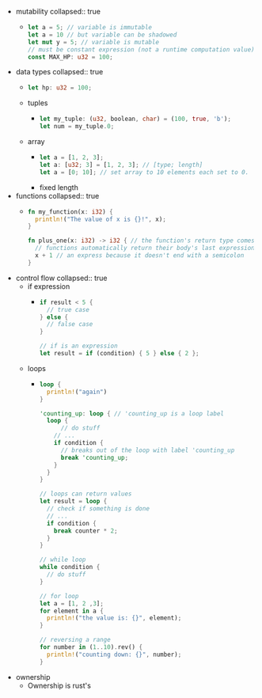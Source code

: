 - mutability
  collapsed:: true
	- ```rust
	  let a = 5; // variable is immutable
	  let a = 10 // but variable can be shadowed
	  let mut y = 5; // variable is mutable
	  // must be constant expression (not a runtime computation value)
	  const MAX_HP: u32 = 100;
	  ```
- data types
  collapsed:: true
	- ```rust
	  let hp: u32 = 100;
	  ```
	- tuples
		- ```rust
		  let my_tuple: (u32, boolean, char) = (100, true, 'b');
		  let num = my_tuple.0;
		  ```
	- array
		- ```rust
		  let a = [1, 2, 3];
		  let a: [u32; 3] = [1, 2, 3]; // [type; length]
		  let a = [0; 10]; // set array to 10 elements each set to 0.
		  ```
		- fixed length
- functions
  collapsed:: true
	- ```rust
	  fn my_function(x: i32) {
	    println!("The value of x is {}!", x);
	  }
	  
	  fn plus_one(x: i32) -> i32 { // the function's return type comes after ->
	    // functions automatically return their body's last expression
	    x + 1 // an express because it doesn't end with a semicolon
	  }
	  ```
- control flow
  collapsed:: true
	- if expression
		- ```rust
		  if result < 5 {
		    // true case
		  } else {
		    // false case
		  }
		  
		  // if is an expression
		  let result = if (condition) { 5 } else { 2 };
		  ```
	- loops
		- ```rust
		  loop {
		    println!("again")
		  }
		  
		  'counting_up: loop { // 'counting_up is a loop label
		    loop {
		    	// do stuff
		      // ...
		      if condition {
		        // breaks out of the loop with label 'counting_up
		        break 'counting_up;
		      }
		    }
		  }
		  
		  // loops can return values
		  let result = loop {
		    // check if something is done
		    // ...
		    if condition {
		      break counter * 2;
		    }
		  }
		  
		  // while loop
		  while condition {
		  	// do stuff  
		  }
		  
		  // for loop
		  let a = [1, 2 ,3];
		  for element in a {
		    println!("the value is: {}", element);
		  }
		  
		  // reversing a range
		  for number in (1..10).rev() {
		    println!("counting down: {}", number);
		  }
		  ```
- ownership
	- Ownership is rust's